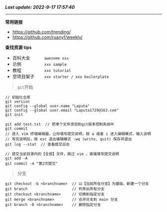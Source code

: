 **_Last update: 2022-9-17 17:57:40_**

---

**常用链接**

-   https://github.com/trending/
-   https://github.com/ruanyf/weekly/

**查找资源 tips**

-   百科大全 &emsp;&emsp;&emsp;`awesome xxx`
-   示例 &emsp;&emsp;&emsp;&emsp;&emsp;`xxx sample`
-   教程 &emsp;&emsp;&emsp;&emsp;&emsp;`xxx tutorial`
-   空项目架子 &emsp;&emsp;`xxx starter / xxx boilerplate`

> `git`开始

```
// 初始化仓库
git version
git config --global user.name "Laputa"
git config --global user.email "Laputa1729@163.com"
git init
```

```
git add test.txt  // 把单个文件添加到git版本控制系统中
git commit
// 进入 vim 终端编辑器，让你填写提交说明，按 a 或者 i 进入编辑模式，输入说明
// 写完说明后，按 esc 退出编辑模式 :wq (write, quit) 保存并退出
git log --stat  // 查看提交日志
```

```
// 提交当前目录内的【全部】文件，跳过 vim ，直接填写提交说明
git add -A
git commit -m "第2次提交"
```

> 分支

```
git checkout -b <branchname>  // 以【当前所在分支】为基础，新建一个分支
git branch                    // 列举出所有分支
git checkout <branchname>     // 切换到指定分支
git merge <branchname>        // 合并分支到 main 分支
git branch -D <branchname>    // 删除指定分支
```
